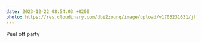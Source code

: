 ```yaml
---
date: 2023-12-22 08:54:03 +0200
photo: https://res.cloudinary.com/dbi2zounq/image/upload/v1703231631/jkbglublzylwmnmqezsq.jpg
---
```

Peel off party
